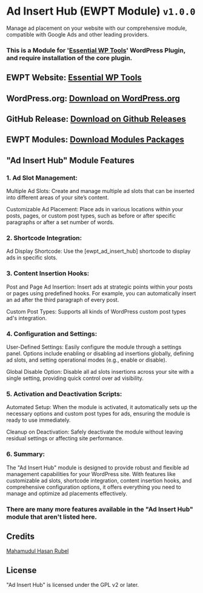 # Ad Insert Hub (EWPT Module) `v1.0.0`

Manage ad placement on your website with our comprehensive module, compatible with Google Ads and other leading providers.

### This is a Module for '[Essential WP Tools](https://wordpress.org/plugins/essential-wp-tools/)' WordPress Plugin, and require installation of the core plugin.

## EWPT Website: **[Essential WP Tools](https://ewpt.ractstudio.com/)**
## WordPress.org: [Download on WordPress.org](https://wordpress.org/plugins/essential-wp-tools/)
## GitHub Release: [Download on Github Releases](https://github.com/RactStudio/essential-wp-tools/releases)
## EWPT Modules: [Download Modules Packages](https://github.com/RactStudio/ewpt-modules/)

## "Ad Insert Hub" Module Features

### 1. Ad Slot Management:

Multiple Ad Slots: Create and manage multiple ad slots that can be inserted into different areas of your site’s content.

Customizable Ad Placement: Place ads in various locations within your posts, pages, or custom post types, such as before or after specific paragraphs or after a set number of words.

### 2. Shortcode Integration:

Ad Display Shortcode: Use the [ewpt_ad_insert_hub] shortcode to display ads in specific slots.

### 3. Content Insertion Hooks:

Post and Page Ad Insertion: Insert ads at strategic points within your posts or pages using predefined hooks. For example, you can automatically insert an ad after the third paragraph of every post.

Custom Post Types: Supports all kinds of WordPress custom post types ad's integration.

### 4. Configuration and Settings:

User-Defined Settings: Easily configure the module through a settings panel. Options include enabling or disabling ad insertions globally, defining ad slots, and setting operational modes (e.g., enable or disable).

Global Disable Option: Disable all ad slots insertions across your site with a single setting, providing quick control over ad visibility.

### 5. Activation and Deactivation Scripts:
Automated Setup: When the module is activated, it automatically sets up the necessary options and custom post types for ads, ensuring the module is ready to use immediately.

Cleanup on Deactivation: Safely deactivate the module without leaving residual settings or affecting site performance.

### 6. Summary:
The "Ad Insert Hub" module is designed to provide robust and flexible ad management capabilities for your WordPress site. With features like customizable ad slots, shortcode integration, content insertion hooks, and comprehensive configuration options, it offers everything you need to manage and optimize ad placements effectively.

### There are many more features available in the "Ad Insert Hub" module that aren't listed here.


## Credits

[Mahamudul Hasan Rubel](https://mhr.ractstudio.com/)


## License

"Ad Insert Hub" is licensed under the GPL v2 or later.
